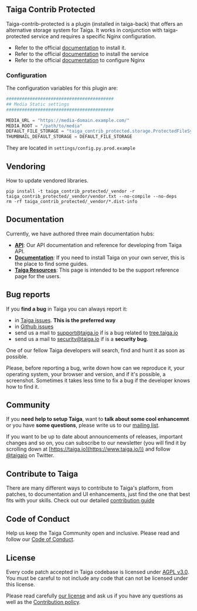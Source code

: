 ## Taiga Contrib Protected

Taiga-contrib-protected is a plugin (installed in taiga-back) that offers an alternative storage system for Taiga. 
It works in conjunction with taiga-protected service and requires a specific Nginx configuration.
- Refer to the official [documentation](https://taigaio.github.io/taiga-doc/dist/setup-production.html#taiga-back) to 
  install it.
- Refer to the official [documentation](https://taigaio.github.io/taiga-doc/dist/setup-production.html#install-protected)
  to install the service
- Refer to the official [documentation](https://taigaio.github.io/taiga-doc/dist/setup-production.html#nginx) 
  to configure Nginx

### Configuration
The configuration variables for this plugin are:

```python
#########################################
## Media Static settings
#########################################

MEDIA_URL = "https://media-domain.example.com/"
MEDIA_ROOT = "/path/to/media"
DEFAULT_FILE_STORAGE = "taiga_contrib_protected.storage.ProtectedFileSystemStorage"
THUMBNAIL_DEFAULT_STORAGE = DEFAULT_FILE_STORAGE
```

They are located in `settings/config.py.prod.example`

## Vendoring

How to update vendored libraries.

```
pip install -t taiga_contrib_protected/_vendor -r taiga_contrib_protected/_vendor/vendor.txt --no-compile --no-deps
rm -rf taiga_contrib_protected/_vendor/*.dist-info
```

## Documentation

Currently, we have authored three main documentation hubs:

- **[API](https://taigaio.github.io/taiga-doc/dist/api.html)**: Our API documentation and reference for developing from 
  Taiga API.
- **[Documentation](https://taigaio.github.io/taiga-doc/dist/)**: If you need to install Taiga on your own server, 
  this is the place to find some guides.
- **[Taiga Resources](https://resources.taiga.io)**: This page is intended to be the support reference page for the 
  users.

## Bug reports

If you **find a bug** in Taiga you can always report it:

- in [Taiga issues](https://tree.taiga.io/project/taiga/issues). **This is the preferred way**
- in [Github issues](https://github.com/taigaio/taiga-contrib-protected/issues)
- send us a mail to support@taiga.io if is a bug related to [tree.taiga.io](https://tree.taiga.io)
- send us a mail to security@taiga.io if is a **security bug**.

One of our fellow Taiga developers will search, find and hunt it as soon as possible.

Please, before reporting a bug, write down how can we reproduce it, your operating system, your browser and version, and if it's possible, a screenshot. Sometimes it takes less time to fix a bug if the developer knows how to find it.

## Community

If you **need help to setup Taiga**, want to **talk about some cool enhancemnt** or you have **some questions**, please write us to our [mailing list](https://groups.google.com/d/forum/taigaio).

If you want to be up to date about announcements of releases, important changes and so on, you can subscribe to our newsletter (you will find it by scrolling down at [https://taiga.io](https://www.taiga.io/)) and follow [@taigaio](https://twitter.com/taigaio) on Twitter.

## Contribute to Taiga

There are many different ways to contribute to Taiga's platform, from patches, to documentation and UI enhancements, just find the one that best fits with your skills. Check out our detailed [contribution guide](https://resources.taiga.io/extend/how-can-i-contribute/)

## Code of Conduct

Help us keep the Taiga Community open and inclusive. Please read and follow our [Code of Conduct](https://github.com/taigaio/code-of-conduct/blob/master/CODE_OF_CONDUCT.md).

## License

Every code patch accepted in Taiga codebase is licensed under [AGPL v3.0](http://www.gnu.org/licenses/agpl-3.0.html). You must be careful to not include any code that can not be licensed under this license.

Please read carefully [our license](https://github.com/taigaio/taiga-contrib-protected/blob/master/LICENSE) and ask us if you have any questions as well as the [Contribution policy](https://github.com/taigaio/taiga-contrib-protected/blob/master/CONTRIBUTING.md).
